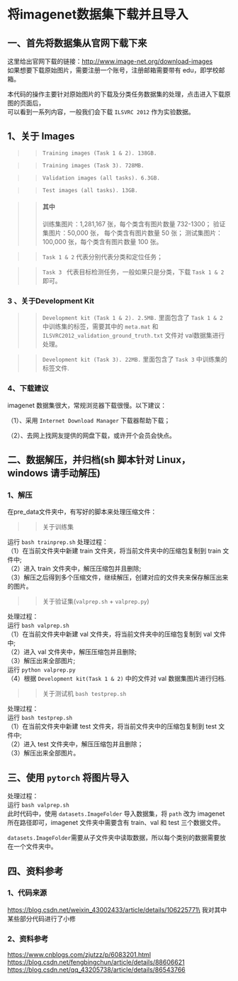 将imagenet数据集下载并且导入
====
一、首先将数据集从官网下载下来
----
这里给出官网下载的链接：http://www.image-net.org/download-images \
如果想要下载原始图片，需要注册一个账号，注册邮箱需要带有 edu，即学校邮箱。

本代码的操作主要针对原始图片的下载及分类任务数据集的处理，点击进入下载原图的页面后，\
可以看到一系列内容，一般我们会下载 `ILSVRC 2012` 作为实验数据。

## 1、关于 Images

>>`Training images (Task 1 & 2). 138GB.` 

>>`Training images (Task 3). 728MB.`

>>`Validation images (all tasks). 6.3GB.`

>>`Test images (all tasks). 13GB.` 

>>#### 其中
>>训练集图片：1,281,167 张，每个类含有图片数量 732-1300；
>>验证集图片：50,000 张， 每个类含有图片数量 50 张； 
>>测试集图片：100,000 张，每个类含有图片数量 100 张。

>>`Task 1 & 2` 代表分别代表分类和定位任务；  

>>`Task 3 ` 代表目标检测任务，一般如果只是分类，下载 `Task 1 & 2` 即可。

### 3 、关于Development Kit
>>`Development kit (Task 1 & 2). 2.5MB.` 里面包含了 `Task 1 & 2` 中训练集的标签，需要其中的 `meta.mat` 和 `ILSVRC2012_validation_ground_truth.txt` 文件对 val数据集进行处理。

>>`Development kit (Task 3). 22MB.` 里面包含了 `Task 3` 中训练集的标签文件.


### 4、下载建议
imagenet 数据集很大，常规浏览器下载很慢。以下建议：

（1）、采用 `Internet Download Manager` 下载器帮助下载；

（2）、去网上找网友提供的网盘下载，或许开个会员会快点。

二、数据解压，并归档(sh 脚本针对 Linux， windows 请手动解压)
----
### 1、解压
在pre_data文件夹中，有写好的脚本来处理压缩文件：
>>关于训练集

运行 ```bash trainprep.sh```
处理过程：\
（1）在当前文件夹中新建 train 文件夹，将当前文件夹中的压缩包复制到 train 文件中;\
（2）进入 train 文件夹中，解压压缩包并且删除;\
（3）解压之后得到多个压缩文件，继续解压，创建对应的文件夹来保存解压出来的图片。

>>关于验证集(`valprep.sh` + `valprep.py`)

处理过程：\
运行 ```bash valprep.sh```\
（1）在当前文件夹中新建 val 文件夹，将当前文件夹中的压缩包复制到 val 文件中;\
（2）进入 val 文件夹中，解压压缩包并且删除;\
（3）解压出来全部图片; \
运行 `python valprep.py` \
（4）根据 `Development kit(Task 1 & 2)` 中的文件对 val 数据集图片进行归档.
>>关于测试机 `bash testprep.sh`

处理过程：\
运行 ```bash testprep.sh```\
（1）在当前文件夹中新建 test 文件夹，将当前文件夹中的压缩包复制到 test 文件中;\
（2）进入 test 文件夹中，解压压缩包并且删除；\
（3）解压出来全部图片。

三、使用 `pytorch` 将图片导入
----
处理过程：\
运行 ```bash valprep.sh```\
此时代码中，使用 `datasets.ImageFolder` 导入数据集，将 `path` 改为 imagenet 所在路径即可，imagenet 文件夹中需要含有 train、val 和 test 三个数据文件。

`datasets.ImageFolder`需要从子文件夹中读取数据，所以每个类别的数据需要放在一个文件夹中。

四、资料参考
----
### 1、代码来源
https://blog.csdn.net/weixin_43002433/article/details/106225771\
我对其中某些部分代码进行了小修

### 2、资料参考
https://www.cnblogs.com/zjutzz/p/6083201.html \
https://blog.csdn.net/fengbingchun/article/details/88606621 \
https://blog.csdn.net/qq_43205738/article/details/86543766
